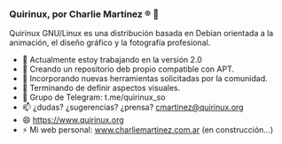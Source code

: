 ### Quirinux, por Charlie Martínez ® 👋

Quirinux GNU/Linux es una distribución basada en Debian orientada a la animación, el diseño gráfico y la fotografía profesional.

- 🔭 Actualmente estoy trabajando en la versión 2.0
- 🌱 Creando un repositorio deb propio compatible con APT.
- 👯 Incorporando nuevas herramientas solicitadas por la comunidad.
- 🤔 Terminando de definir aspectos visuales.
- 💬 Grupo de Telegram: t.me/quirinux_so
- 📫 ¿dudas? ¿sugerencias? ¿prensa? cmartinez@quirinux.org
- 😄 https://www.quirinux.org
- ⚡ Mi web personal: www.charliemartinez.com.ar (en construcción...)

